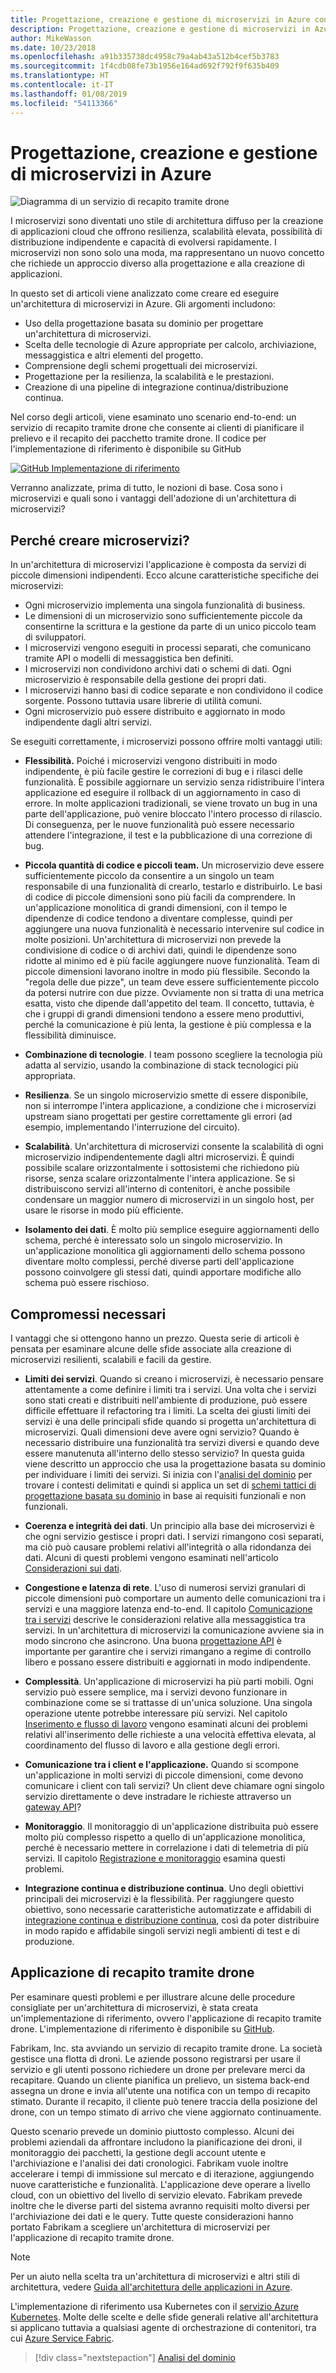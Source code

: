 ```yaml
---
title: Progettazione, creazione e gestione di microservizi in Azure con Kubernetes
description: Progettazione, creazione e gestione di microservizi in Azure.
author: MikeWasson
ms.date: 10/23/2018
ms.openlocfilehash: a91b335738dc4958c79a4ab43a512b4cef5b3783
ms.sourcegitcommit: 1f4cdb08fe73b1956e164ad692f792f9f635b409
ms.translationtype: HT
ms.contentlocale: it-IT
ms.lasthandoff: 01/08/2019
ms.locfileid: "54113366"
---
```

# <a name="designing-building-and-operating-microservices-on-azure"></a>Progettazione, creazione e gestione di microservizi in Azure

![Diagramma di un servizio di recapito tramite drone](./images/drone.svg)

I microservizi sono diventati uno stile di architettura diffuso per la creazione di applicazioni cloud che offrono resilienza, scalabilità elevata, possibilità di distribuzione indipendente e capacità di evolversi rapidamente. I microservizi non sono solo una moda, ma rappresentano un nuovo concetto che richiede un approccio diverso alla progettazione e alla creazione di applicazioni.

In questo set di articoli viene analizzato come creare ed eseguire un'architettura di microservizi in Azure. Gli argomenti includono:

- Uso della progettazione basata su dominio per progettare un'architettura di microservizi.
- Scelta delle tecnologie di Azure appropriate per calcolo, archiviazione, messaggistica e altri elementi del progetto.
- Comprensione degli schemi progettuali dei microservizi.
- Progettazione per la resilienza, la scalabilità e le prestazioni.
- Creazione di una pipeline di integrazione continua/distribuzione continua.

Nel corso degli articoli, viene esaminato uno scenario end-to-end: un servizio di recapito tramite drone che consente ai clienti di pianificare il prelievo e il recapito dei pacchetto tramite drone. Il codice per l'implementazione di riferimento è disponibile su GitHub

[![GitHub](../_images/github.png) Implementazione di riferimento][drone-ri]

Verranno analizzate, prima di tutto, le nozioni di base. Cosa sono i microservizi e quali sono i vantaggi dell'adozione di un'architettura di microservizi?

<!-- markdownlint-disable MD026 -->

## <a name="why-build-microservices"></a>Perché creare microservizi?

<!-- markdownlint-enable MD026 -->

In un'architettura di microservizi l'applicazione è composta da servizi di piccole dimensioni indipendenti. Ecco alcune caratteristiche specifiche dei microservizi:

- Ogni microservizio implementa una singola funzionalità di business.
- Le dimensioni di un microservizio sono sufficientemente piccole da consentirne la scrittura e la gestione da parte di un unico piccolo team di sviluppatori.
- I microservizi vengono eseguiti in processi separati, che comunicano tramite API o modelli di messaggistica ben definiti.
- I microservizi non condividono archivi dati o schemi di dati. Ogni microservizio è responsabile della gestione dei propri dati.
- I microservizi hanno basi di codice separate e non condividono il codice sorgente. Possono tuttavia usare librerie di utilità comuni.
- Ogni microservizio può essere distribuito e aggiornato in modo indipendente dagli altri servizi.

Se eseguiti correttamente, i microservizi possono offrire molti vantaggi utili:

- **Flessibilità.** Poiché i microservizi vengono distribuiti in modo indipendente, è più facile gestire le correzioni di bug e i rilasci delle funzionalità. È possibile aggiornare un servizio senza ridistribuire l'intera applicazione ed eseguire il rollback di un aggiornamento in caso di errore. In molte applicazioni tradizionali, se viene trovato un bug in una parte dell'applicazione, può venire bloccato l'intero processo di rilascio. Di conseguenza, per le nuove funzionalità può essere necessario attendere l'integrazione, il test e la pubblicazione di una correzione di bug.

- **Piccola quantità di codice e piccoli team.** Un microservizio deve essere sufficientemente piccolo da consentire a un singolo un team responsabile di una funzionalità di crearlo, testarlo e distribuirlo. Le basi di codice di piccole dimensioni sono più facili da comprendere. In un'applicazione monolitica di grandi dimensioni, con il tempo le dipendenze di codice tendono a diventare complesse, quindi per aggiungere una nuova funzionalità è necessario intervenire sul codice in molte posizioni. Un'architettura di microservizi non prevede la condivisione di codice o di archivi dati, quindi le dipendenze sono ridotte al minimo ed è più facile aggiungere nuove funzionalità. Team di piccole dimensioni lavorano inoltre in modo più flessibile. Secondo la "regola delle due pizze", un team deve essere sufficientemente piccolo da potersi nutrire con due pizze. Ovviamente non si tratta di una metrica esatta, visto che dipende dall'appetito del team. Il concetto, tuttavia, è che i gruppi di grandi dimensioni tendono a essere meno produttivi, perché la comunicazione è più lenta, la gestione è più complessa e la flessibilità diminuisce.

- **Combinazione di tecnologie**. I team possono scegliere la tecnologia più adatta al servizio, usando la combinazione di stack tecnologici più appropriata.

- **Resilienza**. Se un singolo microservizio smette di essere disponibile, non si interrompe l'intera applicazione, a condizione che i microservizi upstream siano progettati per gestire correttamente gli errori (ad esempio, implementando l'interruzione del circuito).

- **Scalabilità**. Un'architettura di microservizi consente la scalabilità di ogni microservizio indipendentemente dagli altri microservizi. È quindi possibile scalare orizzontalmente i sottosistemi che richiedono più risorse, senza scalare orizzontalmente l'intera applicazione. Se si distribuiscono servizi all'interno di contenitori, è anche possibile condensare un maggior numero di microservizi in un singolo host, per usare le risorse in modo più efficiente.

- **Isolamento dei dati**. È molto più semplice eseguire aggiornamenti dello schema, perché è interessato solo un singolo microservizio. In un'applicazione monolitica gli aggiornamenti dello schema possono diventare molto complessi, perché diverse parti dell'applicazione possono coinvolgere gli stessi dati, quindi apportare modifiche allo schema può essere rischioso.

## <a name="no-free-lunch"></a>Compromessi necessari

I vantaggi che si ottengono hanno un prezzo. Questa serie di articoli è pensata per esaminare alcune delle sfide associate alla creazione di microservizi resilienti, scalabili e facili da gestire.

- **Limiti dei servizi**. Quando si creano i microservizi, è necessario pensare attentamente a come definire i limiti tra i servizi. Una volta che i servizi sono stati creati e distribuiti nell'ambiente di produzione, può essere difficile effettuare il refactoring tra i limiti. La scelta dei giusti limiti dei servizi è una delle principali sfide quando si progetta un'architettura di microservizi. Quali dimensioni deve avere ogni servizio? Quando è necessario distribuire una funzionalità tra servizi diversi e quando deve essere manutenuta all'interno dello stesso servizio? In questa guida viene descritto un approccio che usa la progettazione basata su dominio per individuare i limiti dei servizi. Si inizia con l'[analisi del dominio](./domain-analysis.md) per trovare i contesti delimitati e quindi si applica un set di [schemi tattici di progettazione basata su dominio](./microservice-boundaries.md) in base ai requisiti funzionali e non funzionali.

- **Coerenza e integrità dei dati**. Un principio alla base dei microservizi è che ogni servizio gestisce i propri dati. I servizi rimangono così separati, ma ciò può causare problemi relativi all'integrità o alla ridondanza dei dati. Alcuni di questi problemi vengono esaminati nell'articolo [Considerazioni sui dati](./data-considerations.md).

- **Congestione e latenza di rete**. L'uso di numerosi servizi granulari di piccole dimensioni può comportare un aumento delle comunicazioni tra i servizi e una maggiore latenza end-to-end. Il capitolo [Comunicazione tra i servizi](./interservice-communication.md) descrive le considerazioni relative alla messaggistica tra servizi. In un'architettura di microservizi la comunicazione avviene sia in modo sincrono che asincrono. Una buona [progettazione API](./api-design.md) è importante per garantire che i servizi rimangano a regime di controllo libero e possano essere distribuiti e aggiornati in modo indipendente.

- **Complessità**. Un'applicazione di microservizi ha più parti mobili. Ogni servizio può essere semplice, ma i servizi devono funzionare in combinazione come se si trattasse di un'unica soluzione. Una singola operazione utente potrebbe interessare più servizi. Nel capitolo [Inserimento e flusso di lavoro](./ingestion-workflow.md) vengono esaminati alcuni dei problemi relativi all'inserimento delle richieste a una velocità effettiva elevata, al coordinamento del flusso di lavoro e alla gestione degli errori.

- **Comunicazione tra i client e l'applicazione.**  Quando si scompone un'applicazione in molti servizi di piccole dimensioni, come devono comunicare i client con tali servizi? Un client deve chiamare ogni singolo servizio direttamente o deve instradare le richieste attraverso un [gateway API](./gateway.md)?

- **Monitoraggio**. Il monitoraggio di un'applicazione distribuita può essere molto più complesso rispetto a quello di un'applicazione monolitica, perché è necessario mettere in correlazione i dati di telemetria di più servizi. Il capitolo [Registrazione e monitoraggio](./logging-monitoring.md) esamina questi problemi.

- **Integrazione continua e distribuzione continua**. Uno degli obiettivi principali dei microservizi è la flessibilità. Per raggiungere questo obiettivo, sono necessarie caratteristiche automatizzate e affidabili di [integrazione continua e distribuzione continua](./ci-cd.md), così da poter distribuire in modo rapido e affidabile singoli servizi negli ambienti di test e di produzione.

## <a name="the-drone-delivery-application"></a>Applicazione di recapito tramite drone

Per esaminare questi problemi e per illustrare alcune delle procedure consigliate per un'architettura di microservizi, è stata creata un'implementazione di riferimento, ovvero l'applicazione di recapito tramite drone. L'implementazione di riferimento è disponibile su [GitHub][drone-ri].

Fabrikam, Inc. sta avviando un servizio di recapito tramite drone. La società gestisce una flotta di droni. Le aziende possono registrarsi per usare il servizio e gli utenti possono richiedere un drone per prelevare merci da recapitare. Quando un cliente pianifica un prelievo, un sistema back-end assegna un drone e invia all'utente una notifica con un tempo di recapito stimato. Durante il recapito, il cliente può tenere traccia della posizione del drone, con un tempo stimato di arrivo che viene aggiornato continuamente.

Questo scenario prevede un dominio piuttosto complesso. Alcuni dei problemi aziendali da affrontare includono la pianificazione dei droni, il monitoraggio dei pacchetti, la gestione degli account utente e l'archiviazione e l'analisi dei dati cronologici. Fabrikam vuole inoltre accelerare i tempi di immissione sul mercato e di iterazione, aggiungendo nuove caratteristiche e funzionalità. L'applicazione deve operare a livello cloud, con un obiettivo del livello di servizio elevato. Fabrikam prevede inoltre che le diverse parti del sistema avranno requisiti molto diversi per l'archiviazione dei dati e le query. Tutte queste considerazioni hanno portato Fabrikam a scegliere un'architettura di microservizi per l'applicazione di recapito tramite drone.

> [!NOTE]
> Per un aiuto nella scelta tra un'architettura di microservizi e altri stili di architettura, vedere [Guida all'architettura delle applicazioni in Azure](../guide/index.md).

L'implementazione di riferimento usa Kubernetes con il [servizio Azure Kubernetes](/azure/aks/). Molte delle scelte e delle sfide generali relative all'architettura si applicano tuttavia a qualsiasi agente di orchestrazione di contenitori, tra cui [Azure Service Fabric](/azure/service-fabric/).

> [!div class="nextstepaction"]
> [Analisi del dominio](./domain-analysis.md)

<!-- links -->

[drone-ri]: https://github.com/mspnp/microservices-reference-implementation
